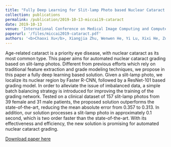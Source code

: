 ```yaml
---
title: "Fully Deep Learning for Slit-lamp Photo based Nuclear Cataract Grading"
collection: publications
permalink: /publication/2019-10-13-miccai19-cataract
date: 2019-10-13
venue: 'International Conference on Medical Image Computing and Computer Assisted Intervention (MICCAI)'
paperurl: '/files/miccai2019-cataract.pdf'
authors: '<b>Chaoxi Xu</b>, Xiangjia Zhu, Wenwen He, Yi Lu, Xixi He, Zongjiang Shang, Jun Wu, Keke Zhang, Yinglei Zhang, Xianfang Rong, Zhennan Zhao, Lei Cai, Dayong Ding and Xirong Li (2019)'
---
```

Age-related cataract is a priority eye disease, with nuclear cataract as its most common type. This paper aims for automated nuclear cataract grading based on slit-lamp photos. Different from previous efforts which rely on traditional feature extraction and grade modeling techniques, we propose in this paper a fully deep learning based solution. Given a slit-lamp photo, we localize its nuclear region by Faster R-CNN, followed by a ResNet-101 based grading model. In order to alleviate the issue of imbalanced data, a simple batch balancing strategy is introduced for improving the training of the grading network. Tested on a clinical dataset of 157 slit-lamp photos from 39 female and 31 male patients, the proposed solution outperforms the state-of-the-art, reducing the mean absolute error from 0.357 to 0.313. In addition, our solution processes a slit-lamp photo in approximately 0.1 second, which is two order faster than the state-of-the-art. With its effectiveness and efficiency, the new solution is promising for automated nuclear cataract grading.

[Download paper here](/files/miccai2019-cataract.pdf)
